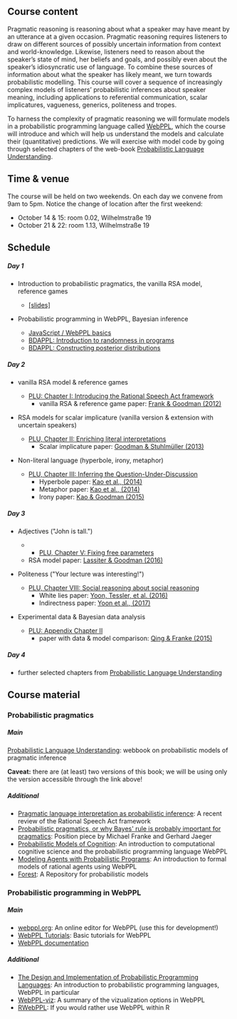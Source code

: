 ## Course content

Pragmatic reasoning is reasoning about what a speaker may have meant by an utterance at a given occasion. Pragmatic reasoning requires listeners to draw on different sources of possibly uncertain information from context and world-knowledge. Likewise, listeners need to reason about the speaker’s state of mind, her beliefs and goals, and possibly even about the speaker’s idiosyncratic use of language. To combine these sources of information about what the speaker has likely meant, we turn towards probabilistic modelling. This course will cover a sequence of increasingly complex models of listeners’ probabilistic inferences about speaker meaning, including applications to referential communication, scalar implicatures, vagueness, generics, politeness and tropes.

To harness the complexity of pragmatic reasoning we will formulate models in a probabilistic programming language called [WebPPL](http://webppl.org/), which the course will introduce and which will help us understand the models and calculate their (quantitative) predictions. We will exercise with model code by going through selected chapters of the web-book [Probabilistic Language Understanding](https://michael-franke.github.io/probLang/).

## Time & venue

The course will be held on two weekends. On each day we convene from 9am to 5pm. Notice the change of location after the first weekend:

- October 14 & 15: room 0.02, Wilhelmstraße 19 
- October 21 & 22: room 1.13, Wilhelmstraße 19 

## Schedule

##### Day 1

- Introduction to probabilistic pragmatics, the vanilla RSA model, reference games
  - [[slides]](slides/CompPrag-2017_intro.pdf)

- Probabilistic programming in WebPPL, Bayesian inference
  - [JavaScript / WebPPL basics](http://probmods.org/chapters/13-appendix-js-basics.html)
  - [BDAPPL: Introduction to randomness in programs](https://mhtess.github.io/bdappl/chapters/01-introduction.html)
  - [BDAPPL: Constructing posterior distributions](https://mhtess.github.io/bdappl/chapters/02-buildingModels.html)


##### Day 2

- vanilla RSA model & reference games
  - [PLU: Chapter I: Introducing the Rational Speech Act framework](https://michael-franke.github.io/probLang/chapters/01-introduction.html)
    - vanilla RSA & reference game paper: [Frank & Goodman (2012)](http://science.sciencemag.org/content/336/6084/998)

- RSA models for scalar implicature (vanilla version & extension with uncertain speakers)
  - [PLU, Chapter II: Enriching literal interpretations](https://michael-franke.github.io/probLang/chapters/02-pragmatics.html)
    - Scalar implicature paper: [Goodman & Stuhlmüller (2013)](https://web.stanford.edu/~ngoodman/papers/GS-TopiCS-2013.pdf)

- Non-literal language (hyperbole, irony, metaphor)
  - [PLU, Chapter III: Inferring the Question-Under-Discussion](https://michael-franke.github.io/probLang/chapters/03-nonliteral.html)
    - Hyperbole paper: [Kao et al., (2014)](http://cocolab.stanford.edu/papers/KaoEtAl2014-PNAS.pdf)
    - Metaphor paper: [Kao et al., (2014)](http://cocolab.stanford.edu/papers/KaoEtAl2014-Cogsci.pdf)
    - Irony paper: [Kao & Goodman (2015)](http://cocolab.stanford.edu/papers/KaoEtAl2015-Cogsci.pdf)

##### Day 3

- Adjectives ("John is tall.")
  - - [PLU, Chapter V: Fixing free parameters](https://michael-franke.github.io/probLang/chapters/05-vagueness.html)
  - RSA model paper: [Lassiter & Goodman (2016)](https://web.stanford.edu/~danlass/Lassiter-Goodman-adjectival-vagueness-Synthese.pdf)

- Politeness ("Your lecture was interesting!")
  - [PLU, Chapter VIII: Social reasoning about social reasoning](https://michael-franke.github.io/probLang/chapters/08-politeness.html)
    - White lies paper: [Yoon, Tessler, et al. (2016)](http://langcog.stanford.edu/papers_new/yoon-2016-cogsci.pdf)
    - Indirectness paper: [Yoon et al., (2017)](http://langcog.stanford.edu/papers_new/yoon-2017-cogsci.pdf)

- Experimental data & Bayesian data analysis
  - [PLU: Appendix Chapter II](https://michael-franke.github.io/probLang/chapters/app-02-BDA.html)
    - paper with data & model comparison: [Qing & Franke (2015)](http://www.sfs.uni-tuebingen.de/~mfranke/Papers/QingFranke_2013_Variations_on_Bayes.pdf)

##### Day 4

- further selected chapters from [Probabilistic Language Understanding](https://michael-franke.github.io/probLang/)

## Course material

### Probabilistic pragmatics

##### Main

[Probabilistic Language Understanding](https://michael-franke.github.io/probLang/): webbook on probabilistic models of pragmatic inference

**Caveat:** there are (at least) two versions of this book; we will be using only the version accessible through the link above!

##### Additional

- [Pragmatic language interpretation as probabilistic inference](http://langcog.stanford.edu/papers_new/goodman-2016-underrev.pdf): A recent review of the Rational Speech Act framework
- [Probabilistic pragmatics, or why Bayes' rule is probably important for pragmatics](https://www.degruyter.com/view/j/zfsw.2016.35.issue-1/zfs-2016-0002/zfs-2016-0002.xml): Position piece by Michael Franke and Gerhard Jaeger
- [Probabilistic Models of Cognition](http://probmods.org/): An introduction to computational cognitive science and the probabilistic programming language WebPPL
- [Modeling Agents with Probabilistic Programs](http://agentmodels.org): An introduction to formal models of rational agents using WebPPL
- [Forest](http://forestdb.org): A Repository for probabilistic models

### Probabilistic programming in WebPPL

##### Main

- [webppl.org](http://webppl.org): An online editor for WebPPL (use this for development!)
- [WebPPL Tutorials](https://mhtess.github.io/bdappl/): Basic tutorials for WebPPL
- [WebPPL documentation](http://webppl.readthedocs.io/en/master/)

##### Additional 

- [The Design and Implementation of Probabilistic Programming Languages](http://dippl.org): An introduction to probabilistic programming languages, WebPPL in particular
- [WebPPL-viz](http://probmods.github.io/webppl-viz/): A summary of the vizualization options in WebPPL
- [RWebPPL](https://github.com/mhtess/rwebppl): If you would rather use WebPPL within R



